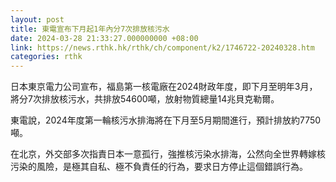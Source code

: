 ```yaml
---
layout: post
title: 東電宣布下月起1年內分7次排放核污水
date: 2024-03-28 21:33:27.000000000 +08:00
link: https://news.rthk.hk/rthk/ch/component/k2/1746722-20240328.htm
categories: rthk
---
```


日本東京電力公司宣布，福島第一核電廠在2024財政年度，即下月至明年3月，將分7次排放核污水，共排放54600噸，放射物質總量14兆貝克勒爾。

東電說，2024年度第一輪核污水排海將在下月至5月期間進行，預計排放約7750噸。

在北京，外交部多次指責日本一意孤行，強推核污染水排海，公然向全世界轉嫁核污染的風險，是極其自私、極不負責任的行為，要求日方停止這個錯誤行為。
